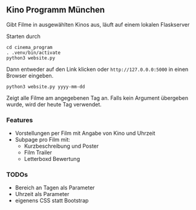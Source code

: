 ## Kino Programm München
Gibt Filme in ausgewählten Kinos aus, läuft auf einem lokalen Flaskserver

Starten durch
```
cd cinema_program
. .venv/bin/activate
python3 website.py
```
Dann entweder auf den Link klicken oder `http://127.0.0.0:5000` in einen Browser eingeben.

```
python3 website.py yyyy-mm-dd
```
Zeigt alle Filme am angegebenen Tag an. Falls kein Argument übergeben wurde, wird der heute Tag verwendet.

### Features
* Vorstellungen per Film mit Angabe von Kino und Uhrzeit
* Subpage pro Film mit:
    * Kurzbeschreibung und Poster
    * Film Trailer
    * Letterboxd Bewertung

### TODOs
* Bereich an Tagen als Parameter
* Uhrzeit als Parameter
* eigenens CSS statt Bootstrap
